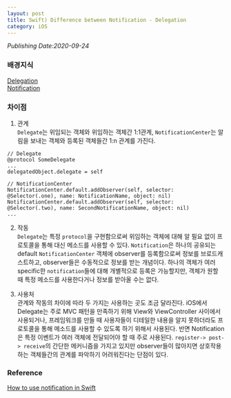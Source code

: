```yaml
---
layout: post
title: Swift) Difference between Notification - Delegation
category: iOS
---
```

*Publishing Date:2020-09-24*

### 배경지식
[Delegation](https://devejs.github.io/ios/2020/09/16/delegation.html)  
[Notification](https://devejs.github.io/ios/2020/09/23/swift-notification.html)

### 차이점
1. 관계  
`Delegate`는 위임되는 객체와 위임하는 객체간 1:1관계, `NotificationCenter`는 알림을 보내는 객체와 등록된 객체들간 1:n 관계를 가진다.  


```
// Delegate
@protocol SomeDelegate
...
delegatedObject.delegate = self

// NotificationCenter
NotificationCenter.default.addObserver(self, selector: @Selector(.one), name: NotificationName, object: nil)
NotificationCenter.default.addObserver(self, selector: @Selector(.two), name: SecondNotificationName, object: nil)
...
```

2. 작동  
`Delegate`는 특정 `protocol`을 구현함으로써 위임하는 객체에 대해 알 필요 없이 프로토콜을 통해 대신 메소드를 사용할 수 있다.
`Notification`은 하나의 공유되는 default `NotificationCenter` 객체에 observer를 등록함으로써 정보를 브로드캐스트하고, observer들은 수동적으로 정보를 받는 개념이다. 하나의 객체가 여러 specific한 `notification`들에 대해 개별적으로 등록은 가능할지만, 객체가 원할 때 특정 메소드를 사용한다거나 정보를 받아올 수는 없다.

3. 사용처  
관계와 작동의 차이에 따라 두 가지는 사용하는 곳도 조금 달라진다.
iOS에서 Delegate는 주로 MVC 패턴을 만족하기 위해 View와 ViewController 사이에서 사용되거나, 프레임워크를 만들 때 사용자들이 디테일한 내용을 알지 못하더라도 프로토콜을 통해 메소드를 사용할 수 있도록 하기 위해서 사용된다.
반면 Notification은 특정 이벤트가 여러 객체에 전달되어야 할 때 주로 사용된다. `register-> post-> receive`의 간단한 메커니즘을 가지고 있지만 observer들이 많아지면 상호작용하는 객체들간의 관계를 파악하기 어려워진다는 단점이 있다.


### Reference
[How to use notification in Swift](https://learnappmaking.com/notification-center-how-to-swift/)
